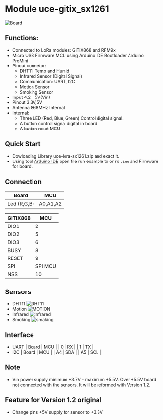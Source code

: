 # Module uce-gitix_sx1261
![Board](https://github.com/RFThings/uce-gitix_sx61/blob/master/images/image.png)

## Functions:
   * Connected to LoRa modules: GiTiX868 and RFM9x
   * Micro USB Firmware MCU using Arduino IDE Bootloader Arduino ProMini
   * Pinout connetor:
      * DHT11: Temp and Humid
      * Infrared Sensor (Digital Signal)
      * Communication: UART, I2C
      * Motion Sensor
      * Smoking Sensor
   * Input 4.2 - 5V(Vin)
   * Pinout 3.3V,5V
   * Antenna 868MHz Internal
   * Internal:
      * Three LED (Red, Blue, Green) Control digital signal.
      * A button control signal digital in board
      * A button reset MCU

## Quick Start
  * Dowloading Library uce-lora-sx1261.zip  and exact it.
  * Using tool [Arduino IDE](https://www.arduino.cc/en/Main/Software) open file run example tx or rx `.ino` and Firmware for board.
## Connection
  | Board                                 | MCU              |
  |---------------------------------------|------------------|
  | Led (R,G,B)                           |  A0,A1,A2        |

  | GiTiX868                              | MCU              |
  |---------------------------------------|------------------|
  | DIO1                                  | 2                |
  | DIO2                                  | 5                |
  | DIO3                                  | 6                |
  | BUSY                                  | 8                |
  | RESET                                 | 9                |
  | SPI                                   | SPI MCU          |
  | NSS                                   | 10               |

## Sensors
  * DHT11
  ![DHT11](https://github.com/RFThings/uce-gitix_sx61/blob/master/images/DHT11.JPG)
  * Motion
  ![MOTION](https://github.com/RFThings/uce-gitix_sx61/blob/master/images/MOTION.png)
  * Infrared
  ![Infrared](https://github.com/RFThings/uce-gitix_sx61/blob/master/images/INFRARED.jpg)
  * Smoking
  ![smaking](https://github.com/RFThings/uce-gitix_sx61/blob/master/images/MQ2.jpg)
## Interface
  * UART
  | Board | MCU |
  | 0     | RX  |
  | 1     | TX  |
  * I2C
  | Board | MCU |
  | A4    | SDA |
  | A5    | SCL |
## Note
  * Vin power supply minimum +3.7V - maximum +5.5V. Over +5.5V board not connected with the sensors. It will be reformed with Version 1.2.

## Feature for Version 1.2 original
  * Change pins +5V supply for sensor to +3.3V
